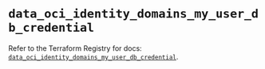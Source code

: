 # `data_oci_identity_domains_my_user_db_credential`

Refer to the Terraform Registry for docs: [`data_oci_identity_domains_my_user_db_credential`](https://registry.terraform.io/providers/oracle/oci/7.19.0/docs/data-sources/identity_domains_my_user_db_credential).
